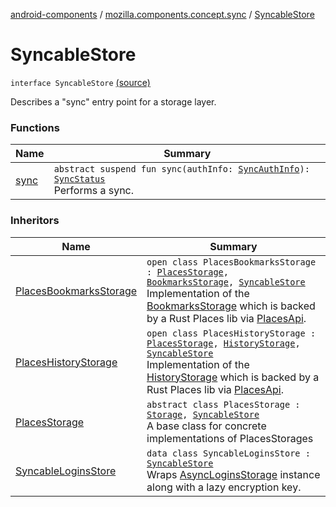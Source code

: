 [android-components](../../index.md) / [mozilla.components.concept.sync](../index.md) / [SyncableStore](./index.md)

# SyncableStore

`interface SyncableStore` [(source)](https://github.com/mozilla-mobile/android-components/blob/master/components/concept/sync/src/main/java/mozilla/components/concept/sync/Sync.kt#L48)

Describes a "sync" entry point for a storage layer.

### Functions

| Name | Summary |
|---|---|
| [sync](sync.md) | `abstract suspend fun sync(authInfo: `[`SyncAuthInfo`](../-sync-auth-info/index.md)`): `[`SyncStatus`](../-sync-status/index.md)<br>Performs a sync. |

### Inheritors

| Name | Summary |
|---|---|
| [PlacesBookmarksStorage](../../mozilla.components.browser.storage.sync/-places-bookmarks-storage/index.md) | `open class PlacesBookmarksStorage : `[`PlacesStorage`](../../mozilla.components.browser.storage.sync/-places-storage/index.md)`, `[`BookmarksStorage`](../../mozilla.components.concept.storage/-bookmarks-storage/index.md)`, `[`SyncableStore`](./index.md)<br>Implementation of the [BookmarksStorage](../../mozilla.components.concept.storage/-bookmarks-storage/index.md) which is backed by a Rust Places lib via [PlacesApi](#). |
| [PlacesHistoryStorage](../../mozilla.components.browser.storage.sync/-places-history-storage/index.md) | `open class PlacesHistoryStorage : `[`PlacesStorage`](../../mozilla.components.browser.storage.sync/-places-storage/index.md)`, `[`HistoryStorage`](../../mozilla.components.concept.storage/-history-storage/index.md)`, `[`SyncableStore`](./index.md)<br>Implementation of the [HistoryStorage](../../mozilla.components.concept.storage/-history-storage/index.md) which is backed by a Rust Places lib via [PlacesApi](#). |
| [PlacesStorage](../../mozilla.components.browser.storage.sync/-places-storage/index.md) | `abstract class PlacesStorage : `[`Storage`](../../mozilla.components.concept.storage/-storage/index.md)`, `[`SyncableStore`](./index.md)<br>A base class for concrete implementations of PlacesStorages |
| [SyncableLoginsStore](../../mozilla.components.service.sync.logins/-syncable-logins-store/index.md) | `data class SyncableLoginsStore : `[`SyncableStore`](./index.md)<br>Wraps [AsyncLoginsStorage](../../mozilla.components.service.sync.logins/-async-logins-storage/index.md) instance along with a lazy encryption key. |
